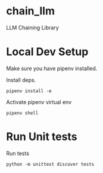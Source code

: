 # chain_llm
LLM Chaining Library

# Local Dev Setup

Make sure you have pipenv installed.

Install deps.
```
pipenv install -e
```

Activate pipenv virtual env
```
pipenv shell
```

# Run Unit tests

Run tests
```
python -m unittest discover tests
```